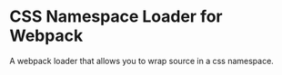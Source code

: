 # CSS Namespace Loader for Webpack

A webpack loader that allows you to wrap source in a css namespace.
